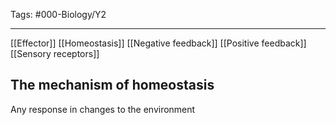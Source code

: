 Tags: #000-Biology/Y2 

---
[[Effector]]
[[Homeostasis]]
[[Negative feedback]]
[[Positive feedback]]
[[Sensory receptors]]

## The mechanism of homeostasis
Any response in changes to the environment